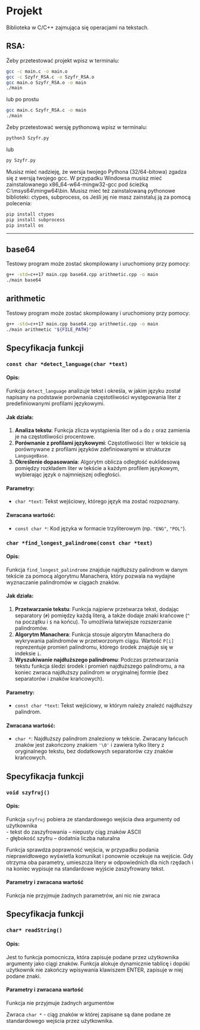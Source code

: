 # Projekt
Biblioteka w C/C++ zajmująca się operacjami na tekstach. 

## RSA:
Żeby przetestować projekt wpisz w terminalu:
```bash
gcc -c main.c -o main.o
gcc -c Szyfr_RSA.c -o Szyfr_RSA.o
gcc main.o Szyfr_RSA.o -o main
./main
```
lub po prostu
```bash
gcc main.c Szyfr_RSA.c -o main
./main
```
Żeby przetestować wersję pythonową wpisz w terminalu:
```bash
python3 Szyfr.py

```
lub
```bash
py Szyfr.py
```
Musisz mieć nadzieję, że wersja twojego Pythona (32/64-bitowa) zgadza się z wersją twojego gcc.
W przypadku Windowsa musisz mieć zainstalowanego x86_64-w64-mingw32-gcc pod ścieżką C:\msys64\mingw64\bin.
Musisz mieć też zainstalowaną pythonowe biblioteki:
ctypes, subprocess, os
Jeśli jej nie masz zainstaluj ją za pomocą polecenia:
```bash
pip install ctypes
pip install subprocess
pip install os
```
--------------------------------------
## base64

Testowy program może zostać skompilowany i uruchomiony przy pomocy:

```bash
g++ -std=c++17 main.cpp base64.cpp arithmetic.cpp -o main
./main base64
```

## arithmetic

Testowy program może zostać skompilowany i uruchomiony przy pomocy:

```bash
g++ -std=c++17 main.cpp base64.cpp arithmetic.cpp -o main
./main arithmetic "${FILE_PATH}"
```

## Specyfikacja funkcji

### `const char *detect_language(char *text)`

#### Opis:
Funkcja `detect_language` analizuje tekst i określa, w jakim języku został napisany na podstawie porównania częstotliwości występowania liter z predefiniowanymi profilami językowymi.

#### Jak działa:
1. **Analiza tekstu**: Funkcja zlicza wystąpienia liter od `a` do `z` oraz zamienia je na częstotliwości procentowe.
2. **Porównanie z profilami językowymi**: Częstotliwości liter w tekście są porównywane z profilami języków zdefiniowanymi w strukturze `LanguageBase`.
3. **Określenie dopasowania**: Algorytm oblicza odległość euklidesową pomiędzy rozkładem liter w tekście a każdym profilem językowym, wybierając język o najmniejszej odległości.

#### Parametry:
- `char *text`: Tekst wejściowy, którego język ma zostać rozpoznany.

#### Zwracana wartość:
- `const char *`: Kod języka w formacie trzyliterowym (np. `"ENG"`, `"POL"`).

### `char *find_longest_palindrome(const char *text)`

#### Opis:
Funkcja `find_longest_palindrome` znajduje najdłuższy palindrom w danym tekście za pomocą algorytmu Manachera, który pozwala na wydajne wyznaczanie palindromów w ciągach znaków.

#### Jak działa:
1. **Przetwarzanie tekstu**: Funkcja najpierw przetwarza tekst, dodając separatory (`#`) pomiędzy każdą literą, a także dodaje znaki krańcowe (`^` na początku i `$` na końcu). To umożliwia łatwiejsze rozszerzanie palindromów.
2. **Algorytm Manachera**: Funkcja stosuje algorytm Manachera do wykrywania palindromów w przetworzonym ciągu. Wartość `P[i]` reprezentuje promień palindromu, którego środek znajduje się w indeksie `i`.
3. **Wyszukiwanie najdłuższego palindromu**: Podczas przetwarzania tekstu funkcja śledzi środek i promień najdłuższego palindromu, a na koniec zwraca najdłuższy palindrom w oryginalnej formie (bez separatorów i znaków krańcowych).

#### Parametry:
- `const char *text`: Tekst wejściowy, w którym należy znaleźć najdłuższy palindrom.

#### Zwracana wartość:
- `char *`: Najdłuższy palindrom znaleziony w tekście. Zwracany łańcuch znaków jest zakończony znakiem `'\0'` i zawiera tylko litery z oryginalnego tekstu, bez dodatkowych separatorów czy znaków krańcowych.

## Specyfikacja funkcji

### `void szyfruj()`

#### Opis:

Funkcja  `szyfruj` pobiera ze standardowego wejścia dwa argumenty od użytkownika  
	- tekst do zaszyfrowania – niepusty ciąg znaków ASCII  
	- głębokość szyfru – dodatnia liczba naturalna   
   
Funkcja sprawdza poprawność wejścia, w przypadku podania nieprawidłowego wyświetla komunikat i ponownie oczekuje na wejście.
Gdy otrzyma oba parametry, umieszcza litery w odpowiednich dla nich rzędach i na koniec wypisuje na standardowe wyjście zaszyfrowany tekst.

#### Parametry i zwracana wartość
Funkcja nie przyjmuje żadnych parametrów, ani nic nie zwraca

## Specyfikacja funkcji

### `char* readString()`

#### Opis:

Jest to funkcja pomocnicza, która zapisuje podane przez użytkownika argumenty jako ciągi znaków.
Funkcja alokuje dynamicznie tablicę i dopóki użytkownik nie zakończy wpisywania klawiszem ENTER, zapisuje w niej podane znaki.


#### Parametry i zwracana wartość
Funkcja nie przyjmuje żadnych argumentów
  
Zwraca `char *` - ciąg znaków w której zapisane są dane podane ze standardowego wejścia przez użytkownika.

